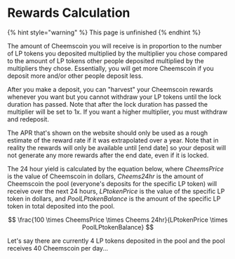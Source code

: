 # Rewards Calculation

{% hint style="warning" %}
This page is unfinished
{% endhint %}

The amount of Cheemscoin you will receive is in proportion to the number of LP tokens you deposited multiplied by the multiplier you chose compared to the amount of LP tokens other people deposited multiplied by the multipliers they chose. Essentially, you will get more Cheemscoin if you deposit more and/or other people deposit less.

After you make a deposit, you can "harvest" your Cheemscoin rewards whenever you want but you cannot withdraw your LP tokens until the lock duration has passed. Note that after the lock duration has passed the multiplier will be set to 1x. If you want a higher multiplier, you must withdraw and redeposit.

The APR that's shown on the website should only be used as a rough estimate of the reward rate if it was extrapolated over a year. Note that in reality the rewards will only be available until \[end date] so your deposit will not generate any more rewards after the end date, even if it is locked.

The 24 hour yield is calculated by the equation below, where _CheemsPrice_ is the value of Cheemscoin in dollars, _Cheems24hr_ is the amount of Cheemscoin the pool (everyone's deposits for the specific LP token) will receive over the next 24 hours, _LPtokenPrice_ is the value of the specific LP token in dollars, and _PoolLPtokenBalance_ is the amount of the specific LP token in total deposited into the pool.

$$
\frac{100 \times CheemsPrice \times Cheems 24hr}{LPtokenPrice \times PoolLPtokenBalance}
$$

Let's say there are currently 4 LP tokens deposited in the pool and the pool receives 40 Cheemscoin per day...
